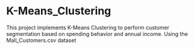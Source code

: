 # K-Means_Clustering
 This project implements K-Means Clustering to perform customer segmentation based on spending behavior and annual income. Using the Mall_Customers.csv dataset
